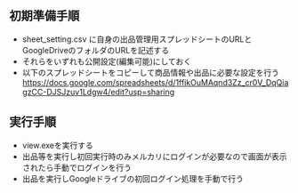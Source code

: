 ## 初期準備手順
- sheet_setting.csv に自身の出品管理用スプレッドシートのURLとGoogleDriveのフォルダのURLを記述する
- それらをいずれも公開設定(編集可能)にしておく
- 以下のスプレッドシートをコピーして商品情報や出品に必要な設定を行う<BR>
  https://docs.google.com/spreadsheets/d/1ffjkOuMAqnd3Zz_cr0V_DqQiagzCC-DJSJzuv1Ldgw4/edit?usp=sharing

## 実行手順
- view.exeを実行する
- 出品等を実行し初回実行時のみメルカリにログインが必要なので画面が表示されたら手動でログインを行う
- 出品を実行しGoogleドライブの初回ログイン処理を手動で行う